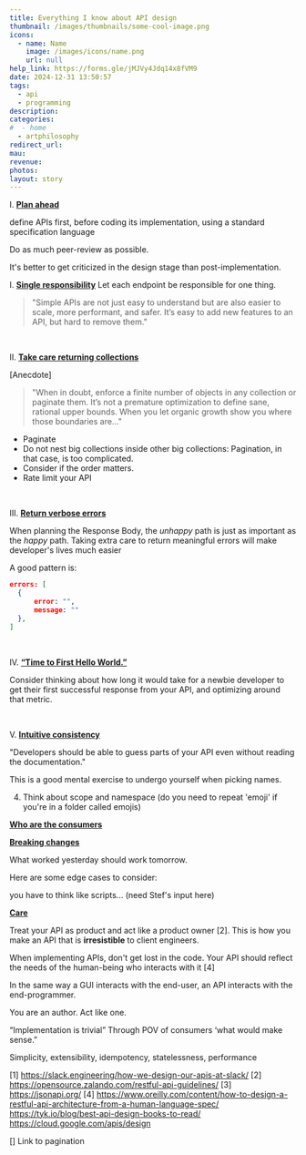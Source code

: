 ```yaml
---
title: Everything I know about API design
thumbnail: /images/thumbnails/some-cool-image.png
icons:
  - name: Name
    image: /images/icons/name.png
    url: null
help_link: https://forms.gle/jMJVy4Jdq14x8fVM9
date: 2024-12-31 13:50:57
tags:
  - api
  - programming
description: 
categories:
#  - home
  - artphilosophy
redirect_url:
mau:
revenue:
photos:
layout: story
---
```


[//]: # (At Atlassian, I worked on enterprise software used primarly by Apple, SpaceX, CISCO, and Morgan Stanley.* Here's what I learnt about API design.)

I. **[Plan ahead]()**

define APIs first, before coding its implementation, using a standard specification language

Do as much peer-review as possible. 

It's better to get criticized in the design stage than post-implementation.

I. **[Single responsibility]()**
Let each endpoint be responsible for one thing.

> "Simple APIs are not just easy to understand but are also easier to scale, more performant, and safer. It’s easy to add new features to an API, but hard to remove them."

<br>

II. **[Take care returning collections]()**

[Anecdote]

 
> "When in doubt, enforce a finite number of objects in any collection or paginate them. It’s not a premature optimization to define sane, rational upper bounds. When you let organic growth show you where those boundaries are..."

- Paginate
- Do not nest big collections inside other big collections: Pagination, in that case, is too complicated.
- Consider if the order matters.
- Rate limit your API



<br>

III. **[Return verbose errors]()**

When planning the Response Body, the _unhappy_ path is just as important as the _happy_ path.
Taking extra care to return meaningful errors will make developer's lives much easier

A good pattern is: 
```json
errors: [
  {
      error: "",
      message: ""
  },
]
```

<br>

IV. **[“Time to First Hello World.”]()**

Consider thinking about how long it would take for a newbie developer to get their first successful response from your API, and optimizing around that metric.

<br>

V. **[Intuitive consistency]()**

"Developers should be able to guess parts of your API even without reading the documentation."

This is a good mental exercise to undergo yourself when picking names. 

4. Think about scope and namespace (do you need to repeat 'emoji' if you're in a folder called emojis)

**[Who are the consumers]()**

**[Breaking changes]()**

What worked yesterday should work tomorrow.

Here are some edge cases to consider:

you have to think like scripts...  (need Stef's input here)

**[Care]()**

Treat your API as product and act like a product owner [2]. 
This is how you make an API that is **irresistible** to client engineers. 

When implementing APIs, don't get lost in the code. Your API should reflect the needs of the human-being who interacts with it [4]

In the same way a GUI interacts with the end-user, an API interacts with the end-programmer. 

You are an author. Act like one. 


“Implementation is trivial”
Through POV of consumers ‘what would make sense.”


Simplicity, extensibility, idempotency, statelessness, performance

[1] https://slack.engineering/how-we-design-our-apis-at-slack/
[2] https://opensource.zalando.com/restful-api-guidelines/
[3] https://jsonapi.org/
[4] https://www.oreilly.com/content/how-to-design-a-restful-api-architecture-from-a-human-language-spec/
https://tyk.io/blog/best-api-design-books-to-read/
https://cloud.google.com/apis/design

[] Link to pagination